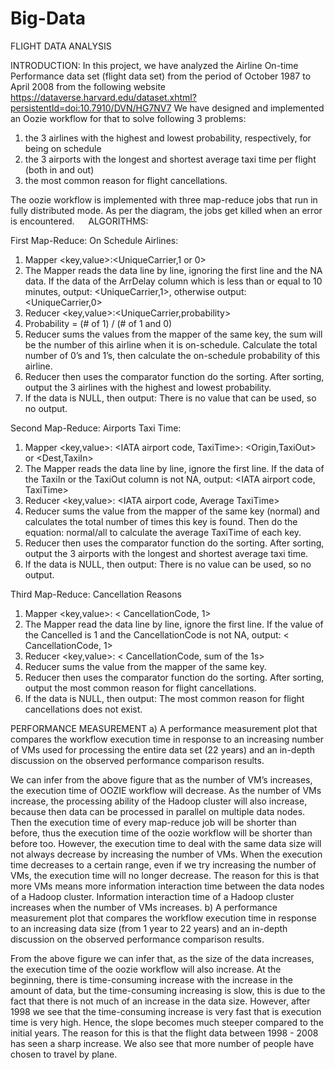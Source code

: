 # Big-Data

FLIGHT DATA ANALYSIS

INTRODUCTION:
In this project, we have analyzed the Airline On-time Performance data set (flight data set) from the period of October 1987 to April 2008 from the following website https://dataverse.harvard.edu/dataset.xhtml?persistentId=doi:10.7910/DVN/HG7NV7 
We have designed and implemented an Oozie workflow for that to solve following 3 problems: 
1.	the 3 airlines with the highest and lowest probability, respectively, for being on schedule
2.	the 3 airports with the longest and shortest average taxi time per flight (both in and out)
3.	the most common reason for flight cancellations. 

The oozie workflow is implemented with three map-reduce jobs that run in fully distributed mode. As per the diagram, the jobs get killed when an error is encountered.
 
ALGORITHMS:

First Map-Reduce: On Schedule Airlines:

1.	Mapper <key,value>:<UniqueCarrier,1 or 0> 
2.	The Mapper reads the data line by line, ignoring the first line and the NA data. If the data of the ArrDelay column which is less than or equal to 10 minutes, 
output: <UniqueCarrier,1>, otherwise output: <UniqueCarrier,0> 
3.	Reducer <key,value>:<UniqueCarrier,probability> 
4.	Probability = (# of 1) / (# of 1 and 0) 
5.	Reducer sums the values from the mapper of the same key, the sum will be the number of this airline when it is on-schedule. Calculate the total number of 0’s and 1’s, then calculate the on-schedule probability of this airline. 
6.	Reducer then uses the comparator function do the sorting. After sorting, output the 3 airlines with the highest and lowest probability. 
7.	If the data is NULL, then output: There is no value that can be used, so no output. 



Second Map-Reduce: Airports Taxi Time:

1.	Mapper <key,value>: <IATA airport code, TaxiTime>: <Origin,TaxiOut> or <Dest,TaxiIn> 
2.	The Mapper reads the data line by line, ignore the first line. If the data of the TaxiIn or the 
TaxiOut column is not NA, output: <IATA airport code, TaxiTime> 
3.	Reducer <key,value>: <IATA airport code, Average TaxiTime> 
4.	Reducer sums the value from the mapper of the same key (normal) and calculates the total number of times this key is found. Then do the equation: normal/all to calculate the average TaxiTime of each key. 
5.	Reducer then uses the comparator function do the sorting. After sorting, output the 3 airports with the longest and shortest average taxi time. 
6.	If the data is NULL, then output: There is no value can be used, so no output. 


Third Map-Reduce: Cancellation Reasons 

1.	Mapper <key,value>: < CancellationCode, 1> 
2.	The Mapper read the data line by line, ignore the first line. If the value of the Cancelled is 1 and the CancellationCode is not NA, output: < CancellationCode, 1> 
3.	Reducer <key,value>: < CancellationCode, sum of the 1s> 
4.	Reducer sums the value from the mapper of the same key. 
5.	Reducer then uses the comparator function do the sorting. After sorting, output the most common reason for flight cancellations. 
6.	If the data is NULL, then output: The most common reason for flight cancellations does not exist.


PERFORMANCE MEASUREMENT
a) A performance measurement plot that compares the workflow execution time in response to an increasing number of VMs used for processing the entire data set (22 years) and an in-depth discussion on the observed performance comparison results.


We can infer from the above figure that as the number of VM’s increases, the execution time of OOZIE workflow will decrease. As the number of VMs increase, the processing ability of the Hadoop cluster will also increase,
because then data can be processed in parallel on multiple data nodes. Then the execution time of every map-reduce job will be shorter than 
before, thus the execution time of the oozie workflow will be shorter than before too. However, the execution time to deal with the same data size 
will not always decrease by increasing the number of VMs. When the execution time decreases to a certain range, even if we try increasing the number of 
VMs, the execution time will no longer decrease. The reason for this is that more VMs means more information interaction time between the data nodes of a
Hadoop cluster. Information interaction time of a Hadoop cluster increases when the number of VMs increases. 
b) A performance measurement plot that compares the workflow execution time in response to an increasing data size (from 1 year to 22 years) 
and an in-depth discussion on the observed performance comparison results.

From the above figure we can infer that, as the size of the data increases, the execution time of the oozie workflow will also 
increase. At the beginning, there is time-consuming increase with the increase in the amount of data, but the time-consuming increasing
is slow, this is due to the fact that there is not much of an increase in the data size. However, after 1998 we see that the time-consuming 
increase is very fast that is execution time is very high. Hence, the slope becomes much steeper compared to the initial years. The reason for 
this is that the flight data between 1998 - 2008 has seen a sharp increase. We also see that more number of people have chosen to travel by plane.



